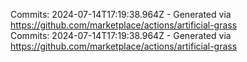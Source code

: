 Commits: 2024-07-14T17:19:38.964Z - Generated via https://github.com/marketplace/actions/artificial-grass
<br>
Commits: 2024-07-14T17:19:38.964Z - Generated via https://github.com/marketplace/actions/artificial-grass
<br>
